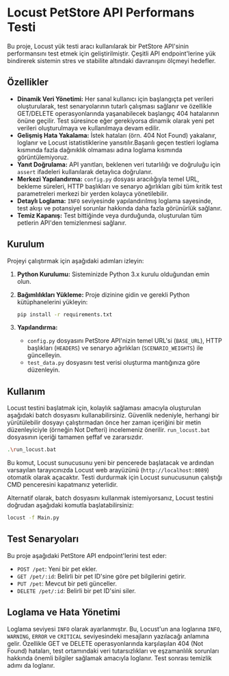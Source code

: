 # Locust PetStore API Performans Testi

Bu proje, Locust yük testi aracı kullanılarak bir PetStore API'sinin performansını test etmek için geliştirilmiştir. Çeşitli API endpoint'lerine yük bindirerek sistemin stres ve stabilite altındaki davranışını ölçmeyi hedefler.

## Özellikler

*   **Dinamik Veri Yönetimi:** Her sanal kullanıcı için başlangıçta pet verileri oluşturularak, test senaryolarının tutarlı çalışması sağlanır ve özellikle GET/DELETE operasyonlarında yaşanabilecek başlangıç 404 hatalarının önüne geçilir. Test süresince eğer gerekiyorsa dinamik olarak yeni pet verileri oluşturulmaya ve kullanılmaya devam edilir.
*   **Gelişmiş Hata Yakalama:** İstek hataları (örn. 404 Not Found) yakalanır, loglanır ve Locust istatistiklerine yansıtılır.Başarılı geçen testleri loglama kısmında fazla dağınıklık olmaması adına loglama kısmında görüntülemiyoruz.
*   **Yanıt Doğrulama:** API yanıtları, beklenen veri tutarlılığı ve doğruluğu için `assert` ifadeleri kullanılarak detaylıca doğrulanır.
*   **Merkezi Yapılandırma:** `config.py` dosyası aracılığıyla temel URL, bekleme süreleri, HTTP başlıkları ve senaryo ağırlıkları gibi tüm kritik test parametreleri merkezi bir yerden kolayca yönetilebilir.
*   **Detaylı Loglama:** `INFO` seviyesinde yapılandırılmış loglama sayesinde, test akışı ve potansiyel sorunlar hakkında daha fazla görünürlük sağlanır.
*   **Temiz Kapanış:** Test bittiğinde veya durduğunda, oluşturulan tüm petlerin API'den temizlenmesi sağlanır.

## Kurulum

Projeyi çalıştırmak için aşağıdaki adımları izleyin:

1.  **Python Kurulumu:** Sisteminizde Python 3.x kurulu olduğundan emin olun.
2.  **Bağımlılıkları Yükleme:** Proje dizinine gidin ve gerekli Python kütüphanelerini yükleyin:

    ```bash
    pip install -r requirements.txt
    ```

3.  **Yapılandırma:**
    *   `config.py` dosyasını PetStore API'nizin temel URL'si (`BASE_URL`), HTTP başlıkları (`HEADERS`) ve senaryo ağırlıkları (`SCENARIO_WEIGHTS`) ile güncelleyin.
    *   `test_data.py` dosyasını test verisi oluşturma mantığınıza göre düzenleyin.

## Kullanım

Locust testini başlatmak için, kolaylık sağlaması amacıyla oluşturulan aşağıdaki batch dosyasını kullanabilirsiniz. Güvenlik nedeniyle, herhangi bir yürütülebilir dosyayı çalıştırmadan önce her zaman içeriğini bir metin düzenleyiciyle (örneğin Not Defteri) incelemeniz önerilir. `run_locust.bat` dosyasının içeriği tamamen şeffaf ve zararsızdır.

```bash
.\run_locust.bat
```

Bu komut, Locust sunucusunu yeni bir pencerede başlatacak ve ardından varsayılan tarayıcınızda Locust web arayüzünü (`http://localhost:8089`) otomatik olarak açacaktır. Testi durdurmak için Locust sunucusunun çalıştığı CMD penceresini kapatmanız yeterlidir.

Alternatif olarak, batch dosyasını kullanmak istemiyorsanız, Locust testini doğrudan aşağıdaki komutla başlatabilirsiniz:

```bash
locust -f Main.py
```

## Test Senaryoları

Bu proje aşağıdaki PetStore API endpoint'lerini test eder:

*   `POST /pet`: Yeni bir pet ekler.
*   `GET /pet/:id`: Belirli bir pet ID'sine göre pet bilgilerini getirir.
*   `PUT /pet`: Mevcut bir peti günceller.
*   `DELETE /pet/:id`: Belirli bir pet ID'sini siler.

## Loglama ve Hata Yönetimi

Loglama seviyesi `INFO` olarak ayarlanmıştır. Bu, Locust'un ana loglarına `INFO`, `WARNING`, `ERROR` ve `CRITICAL` seviyesindeki mesajların yazılacağı anlamına gelir. Özellikle GET ve DELETE operasyonlarında karşılaşılan 404 (Not Found) hataları, test ortamındaki veri tutarsızlıkları ve eşzamanlılık sorunları hakkında önemli bilgiler sağlamak amacıyla loglanır. Test sonrası temizlik adımı da loglanır. 